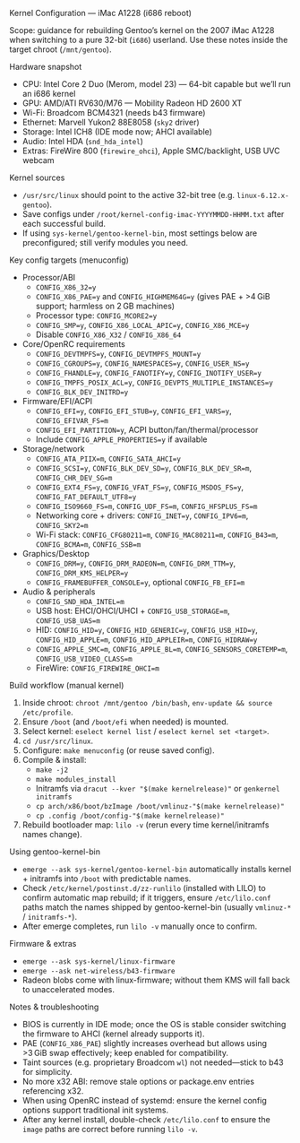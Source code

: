Kernel Configuration — iMac A1228 (i686 reboot)

Scope: guidance for rebuilding Gentoo’s kernel on the 2007 iMac A1228 when switching to a pure 32-bit (`i686`) userland. Use these notes inside the target chroot (`/mnt/gentoo`).

Hardware snapshot
- CPU: Intel Core 2 Duo (Merom, model 23) — 64-bit capable but we’ll run an i686 kernel
- GPU: AMD/ATI RV630/M76 — Mobility Radeon HD 2600 XT
- Wi-Fi: Broadcom BCM4321 (needs b43 firmware)
- Ethernet: Marvell Yukon2 88E8058 (`sky2` driver)
- Storage: Intel ICH8 (IDE mode now; AHCI available)
- Audio: Intel HDA (`snd_hda_intel`)
- Extras: FireWire 800 (`firewire_ohci`), Apple SMC/backlight, USB UVC webcam

Kernel sources
- `/usr/src/linux` should point to the active 32-bit tree (e.g. `linux-6.12.x-gentoo`).
- Save configs under `/root/kernel-config-imac-YYYYMMDD-HHMM.txt` after each successful build.
- If using `sys-kernel/gentoo-kernel-bin`, most settings below are preconfigured; still verify modules you need.

Key config targets (menuconfig)
- Processor/ABI
  - `CONFIG_X86_32=y`
  - `CONFIG_X86_PAE=y` and `CONFIG_HIGHMEM64G=y` (gives PAE + >4 GiB support; harmless on 2 GB machines)
  - Processor type: `CONFIG_MCORE2=y`
  - `CONFIG_SMP=y`, `CONFIG_X86_LOCAL_APIC=y`, `CONFIG_X86_MCE=y`
  - Disable `CONFIG_X86_X32` / `CONFIG_X86_64`
- Core/OpenRC requirements
  - `CONFIG_DEVTMPFS=y`, `CONFIG_DEVTMPFS_MOUNT=y`
  - `CONFIG_CGROUPS=y`, `CONFIG_NAMESPACES=y`, `CONFIG_USER_NS=y`
  - `CONFIG_FHANDLE=y`, `CONFIG_FANOTIFY=y`, `CONFIG_INOTIFY_USER=y`
  - `CONFIG_TMPFS_POSIX_ACL=y`, `CONFIG_DEVPTS_MULTIPLE_INSTANCES=y`
  - `CONFIG_BLK_DEV_INITRD=y`
- Firmware/EFI/ACPI
  - `CONFIG_EFI=y`, `CONFIG_EFI_STUB=y`, `CONFIG_EFI_VARS=y`, `CONFIG_EFIVAR_FS=m`
  - `CONFIG_EFI_PARTITION=y`, ACPI button/fan/thermal/processor
  - Include `CONFIG_APPLE_PROPERTIES=y` if available
- Storage/network
  - `CONFIG_ATA_PIIX=m`, `CONFIG_SATA_AHCI=y`
  - `CONFIG_SCSI=y`, `CONFIG_BLK_DEV_SD=y`, `CONFIG_BLK_DEV_SR=m`, `CONFIG_CHR_DEV_SG=m`
  - `CONFIG_EXT4_FS=y`, `CONFIG_VFAT_FS=y`, `CONFIG_MSDOS_FS=y`, `CONFIG_FAT_DEFAULT_UTF8=y`
  - `CONFIG_ISO9660_FS=m`, `CONFIG_UDF_FS=m`, `CONFIG_HFSPLUS_FS=m`
  - Networking core + drivers: `CONFIG_INET=y`, `CONFIG_IPV6=m`, `CONFIG_SKY2=m`
  - Wi-Fi stack: `CONFIG_CFG80211=m`, `CONFIG_MAC80211=m`, `CONFIG_B43=m`, `CONFIG_BCMA=m`, `CONFIG_SSB=m`
- Graphics/Desktop
  - `CONFIG_DRM=y`, `CONFIG_DRM_RADEON=m`, `CONFIG_DRM_TTM=y`, `CONFIG_DRM_KMS_HELPER=y`
  - `CONFIG_FRAMEBUFFER_CONSOLE=y`, optional `CONFIG_FB_EFI=m`
- Audio & peripherals
  - `CONFIG_SND_HDA_INTEL=m`
  - USB host: EHCI/OHCI/UHCI + `CONFIG_USB_STORAGE=m`, `CONFIG_USB_UAS=m`
  - HID: `CONFIG_HID=y`, `CONFIG_HID_GENERIC=y`, `CONFIG_USB_HID=y`, `CONFIG_HID_APPLE=m`, `CONFIG_HID_APPLEIR=m`, `CONFIG_HIDRAW=y`
  - `CONFIG_APPLE_SMC=m`, `CONFIG_APPLE_BL=m`, `CONFIG_SENSORS_CORETEMP=m`, `CONFIG_USB_VIDEO_CLASS=m`
  - FireWire: `CONFIG_FIREWIRE_OHCI=m`

Build workflow (manual kernel)
1. Inside chroot: `chroot /mnt/gentoo /bin/bash`, `env-update && source /etc/profile`.
2. Ensure `/boot` (and `/boot/efi` when needed) is mounted.
3. Select kernel: `eselect kernel list` / `eselect kernel set <target>`.
4. `cd /usr/src/linux`.
5. Configure: `make menuconfig` (or reuse saved config).
6. Compile & install:
   - `make -j2`
   - `make modules_install`
   - Initramfs via `dracut --kver "$(make kernelrelease)"` or `genkernel initramfs`
   - `cp arch/x86/boot/bzImage /boot/vmlinuz-"$(make kernelrelease)"`
   - `cp .config /boot/config-"$(make kernelrelease)"`
7. Rebuild bootloader map: `lilo -v` (rerun every time kernel/initramfs names change).

Using gentoo-kernel-bin
- `emerge --ask sys-kernel/gentoo-kernel-bin` automatically installs kernel + initramfs into `/boot` with predictable names.
- Check `/etc/kernel/postinst.d/zz-runlilo` (installed with LILO) to confirm automatic map rebuild; if it triggers, ensure `/etc/lilo.conf` paths match the names shipped by gentoo-kernel-bin (usually `vmlinuz-*` / `initramfs-*`).
- After emerge completes, run `lilo -v` manually once to confirm.

Firmware & extras
- `emerge --ask sys-kernel/linux-firmware`
- `emerge --ask net-wireless/b43-firmware`
- Radeon blobs come with linux-firmware; without them KMS will fall back to unaccelerated modes.

Notes & troubleshooting
- BIOS is currently in IDE mode; once the OS is stable consider switching the firmware to AHCI (kernel already supports it).
- PAE (`CONFIG_X86_PAE`) slightly increases overhead but allows using >3 GiB swap effectively; keep enabled for compatibility.
- Taint sources (e.g. proprietary Broadcom `wl`) not needed—stick to b43 for simplicity.
- No more x32 ABI: remove stale options or package.env entries referencing x32.
- When using OpenRC instead of systemd: ensure the kernel config options support traditional init systems.
- After any kernel install, double-check `/etc/lilo.conf` to ensure the `image` paths are correct before running `lilo -v`.
